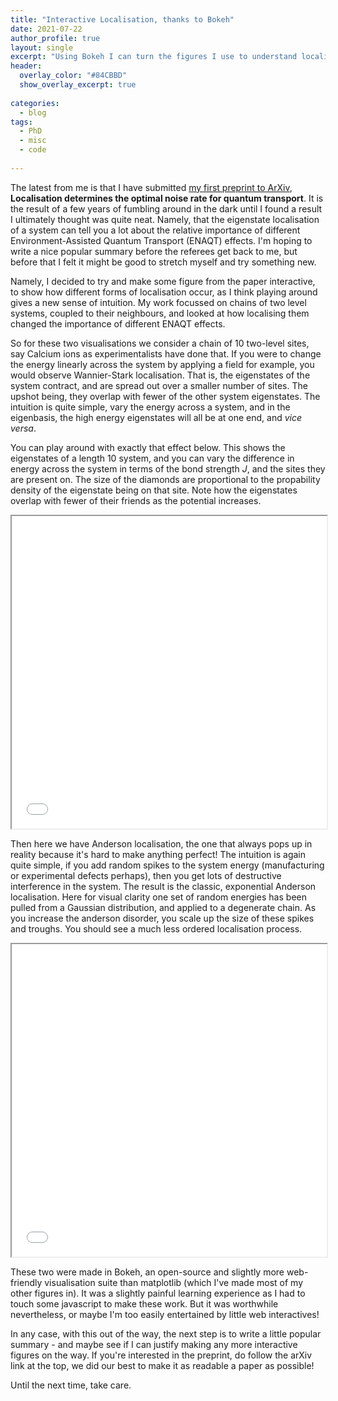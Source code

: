 ```yaml
---
title: "Interactive Localisation, thanks to Bokeh"
date: 2021-07-22
author_profile: true
layout: single
excerpt: "Using Bokeh I can turn the figures I use to understand localisation into something interactive. More coming soon."
header:
  overlay_color: "#84CBBD"
  show_overlay_excerpt: true
  
categories:
  - blog
tags:
  - PhD
  - misc
  - code
 
---
```

The latest from me is that I have submitted [my first preprint to ArXiv](https://arxiv.org/abs/2106.12567), **Localisation determines the optimal noise rate for quantum transport**. 
It is the result of a few years of fumbling around in the dark until I found a result I ultimately thought was quite neat. Namely, that the eigenstate localisation of a system can tell you a lot about the relative importance of different Environment-Assisted Quantum Transport (ENAQT) effects. 
I'm hoping to write a nice popular summary before the referees get back to me, but before that I felt it might be good to stretch myself and try something new.  

Namely, I decided to try and make some figure from the paper interactive, to show how different forms of localisation occur, as I think playing around gives a new sense of intuition. 
My work focussed on chains of two level systems, coupled to their neighbours, and looked at how localising them changed the importance of different ENAQT effects. 

So for these two visualisations we consider a chain of 10 two-level sites, say Calcium ions as experimentalists have done that. If you were to change the energy linearly across the system by applying a field for example, you would observe Wannier-Stark localisation. 
That is, the eigenstates of the system contract, and are spread out over a smaller number of sites. The upshot being, they overlap with fewer of the other system eigenstates. The intuition is quite simple, vary the energy across a system, and in the eigenbasis, the high energy eigenstates will all be at one end, and *vice versa*.

You can play around with exactly that effect below. This shows the eigenstates of a length 10 system, and you can vary the difference in energy across the system in terms of the bond strength *J*, and the sites they are present on. The size of the diamonds are proportional to the propability density of the eigenstate being on that site. 
Note how the eigenstates overlap with fewer of their friends as the potential increases.  
<div class="iframe-container"> <iframe src="/assets/wannier-N10.html" title="Wannier-Stark localisation of length 10 chain" height = "500" width = 100%> </iframe> </div>

Then here we have Anderson localisation, the one that always pops up in reality because it's hard to make anything perfect! The intuition is again quite simple, if you add random spikes to the system energy (manufacturing or experimental defects perhaps), then you get lots of destructive interference in the system. 
The result is the classic, exponential Anderson localisation. Here for visual clarity one set of random energies has been pulled from a Gaussian distribution, and applied to a degenerate chain. As you increase the anderson disorder, you scale up the size of these spikes and troughs. You should see a much less ordered localisation process. 
<div class="iframe-container"> <iframe src="/assets/anderson-N10.html" title="Anderson localisation of length 10 chain" height = "500" width = 100%> </iframe> </div>

These two were made in Bokeh, an open-source and slightly more web-friendly visualisation suite than matplotlib (which I've made most of my other figures in). It was a slightly painful learning experience as I had to touch some javascript to make these work. 
But it was worthwhile nevertheless, or maybe I'm too easily entertained by little web interactives!

In any case, with this out of the way, the next step is to write a little popular summary - and maybe see if I can justify making any more interactive figures on the way. 
If you're interested in the preprint, do follow the arXiv link at the top, we did our best to make it as readable a paper as possible!

Until the next time, take care.